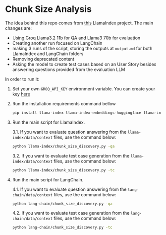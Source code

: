 # Chunk Size Analysis
The idea behind this repo comes from [this](https://www.llamaindex.ai/blog/evaluating-the-ideal-chunk-size-for-a-rag-system-using-llamaindex-6207e5d3fec5) LlamaIndex project. The main changes are:
- Using [Groq](https://groq.com/) Llama3.2 11b for QA and Llama3 70b for evaluation
- Creating another run focused on LangChain
- making 3 runs of the script, storing the outputs at `output.md` for both LlamaIndex and LangChain folders
- Removing deprecated content
- Asking the model to create test cases based on an User Story besides answering questions provided from the evaluation LLM
  
In order to run it:
1. Set your own `GROQ_API_KEY` environment variable. You can create your key [here](https://console.groq.com/keys)
2. Run the installation requirements command bellow
   ```bash
   pip install llama-index llama-index-embeddings-huggingface llama-index-llms-groq spacy
   ```
3. Run the main script for LlamaIndex.

   3.1. If you want to evaluate question answering from the `llama-index/data/context` files, use the command below:
   ```bash
   python llama-index/chunk_size_discovery.py -qa
   ```
   3.2. If you want to evaluate test case generation from the `llama-index/data/context` files, use the command below:
   ```bash
   python llama-index/chunk_size_discovery.py -tc
   ```
4. Run the main script for LangChain.

   4.1. If you want to evaluate question answering from the `lang-chain/data/context` files, use the command below:
   ```bash
   python lang-chain/chunk_size_discovery.py -qa
   ```
   4.2. If you want to evaluate test case generation from the `lang-chain/data/context` files, use the command below:
   ```bash
   python lang-chain/chunk_size_discovery.py -tc
   ```
